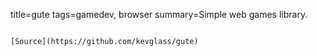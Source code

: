 title=gute
tags=gamedev, browser
summary=Simple web games library.
~~~~~~

[Source](https://github.com/kevglass/gute)

